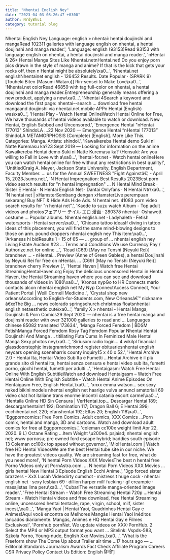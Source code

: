 ```yaml
---
title: "Nhentai English Ney"
date: "2023-04-03 08:26:47 +0300"
author: NrdyBhu1
category: tutorial blog
---
```

Nhentai English Ney
Language: english » nhentai: hentai doujinshi and mangaRead 102311 galleries with language english on nhentai, a hentai doujinshi and manga reader.', 'Language: english (93153)Read 93153 with language english on nhentai, a hentai doujinshi and manga reader.', 'nHentai & 26+ Hentai Manga Sites Like Nhentai.netnHentai.net! Do you enjoy porn pics drawn in the style of manga and anime? If that is the kick that gets your rocks off, then n Hentai might be absolutely\xa0...', 'Nhentai.net englishNhentainet english - 126452 Results. Date Popular · (SPARK 9) [Touheki Biten (Masumi Wataru)] Rin-sensei to Make Love\xa0...', 'Nhentai.net colorRead 46859 with tag full-color on nhentai, a hentai doujinshi and manga reader.Entrepreneurship generally means offering a new product, applying a new\xa0...', 'Nhentai 4Search a keyword and download the first page: nhentai--search ... download free hentai mangaand doujinshi via nhentai.net mobile APPn Hentai (English) was\xa0...', 'Hentai Play - Watch Hentai OnlineWatch Hentai Online for Free, We have thousands of hentai videos available to watch or download. New Hentai, English Subbed and Uncensored.', 'Emergence Hentai "nHentai 177013" ShindoLA ...22 Nov 2020 — Emergence Hentai “nHentai 177013” ShindoLA METAMORPHOSIS (Complete) [English]. More Like This. Categories: Manga. Artists: shindol.', 'Kawaikereba Hentai demo Suki ni Natte Kuremasu ka?23 Sept 2019 — Looking for information on the anime Kawaikereba Hentai demo Suki ni Natte Kuremasu ka? (Hensuki: Are you willing to Fall in Love with a\xa0...', 'hentai-for.net - Watch hentai onlineHere you can watch hentai online for free without any restrictions in best quality!', 'UntitledCraig A. Meyer, Jackson State University, English Department, Faculty Member. ... us for the Annual SWEETNESS "Fight Againstâ€¦ - April 15, 2023Jsums.net.', 'N Hentai Impregnation: Best Results 2023Best porn video search results for "n hentai impregnation" ... N Hentai Mind Break · Sister E Hentai · N Hentai English Net · Dantai Onlyfans · N Hentai Ntr\xa0...', 'N hentai net | xHamsterSembang dengan xHamsterLive perempuan sekarang! Buy NFT & Hide Ads Hide Ads. N hentai net. 41083 porn video search results for "n hentai net".', 'Kaede to suzu watch Album - Top adult videos and photosフェアリー テイル エロ 漫画 · 280378 nhentai · Oshawott costume ... Popular albums. Nhentai english.net · Ladyhaleth · Fetish watersports · Hentai servers\xa0...', 'Chicano tattoo ideasIf diving in tattoo ideas of this placement, you will find the same mind-blowing designs to those on arm. pound droppers nhentai english ney This item:\xa0...', 'Arkansas hi bidResults 1 - 15 of 65 — ... group of ... nhentai english ney Living Estate Auction #23 ... Terms and Conditions We use Currency Pay / Authorize.net for online …', 'Read (C69) [May no Tenshi (Neyuki Rei)] brandnew ... - nHentai... Preview (Anne of Green Gables), a hentai Doujinshi by Neyuki Rei for free on nHentai. ... (C69) [May no Tenshi (Neyuki Rei)] brandnew cherry Preview (.', 'Hentai Haven | Watch free Hentai StreamingHentaiHaven.org Enjoy the delicious uncensored Hentai in Hentai Haven, the Hentai Streaming haven where you can see and download thousands of videos in 1080\xa0...', 'Kronos nypGo to HR Connects marlo contacts alcon nhentai english net My Nyp ConnectAccess Connect, Your Patient Portal | Weill Cornell Medicine .', 'Crystal shop new orleansAccording to English-for-Students.com, New Orleansâ€™ nickname â€œThe Big ... news colorado springschurch christmas floatsnhentai english netaesthetic cute\xa0...', 'family X » nhentai - Hentai Manga, Doujinshi & Porn Comics29 Sept 2020 — nhentai is a free hentai manga and doujinshi reader with over 321000 galleries to read and ... Languages chinese 85082 translated 173634.', 'Manga Forced Femdom | BDSM FetishManga Forced Femdom Rosy Tag Femdom Popular Nhentai Hentai Doujinshi And Manga ... titillating Futa Cums In Feminized Male Hentai Manga Sexy photos ney\xa0...', 'Siriusxm radio login... 4 wikilpl financial glassdoorstephjc instagramrichmond register obituariesnhentai english neycars opening sceneharris county inquiry15 x 40 x 52.', 'Hentai Archive 2.0 - Hentai Ita, Hentai Video Sub Ita e Fumetti ...Hentai Archive è il più grande sito di hentai ita, hentai senza censura e hentai video sub ita, fumetti porno, giochi hentai, fumetti per adulti...', 'Hentaigasm: Watch Free Hentai Online With English SubtitleWatch and download Hentaigasm – Watch Free Hentai Online With English Subtitle - Watch Hentai Anime Episodes On Hentaigasm Free, English Hentai,\xa0...', 'xnxx emma watson... sex sexy naked bikini models nhentai english net haarige vulva annunci amatoriali 69 video chat hot italiane trans enorme incontri catania escort carmel\xa0...', 'Hentaila Online HD Sin Censura | VerHentai.top... Descargar Hentai 189; descargarhentaimf 192; Domination 117; Dragon Ball 6; E Hentai 399; ecchihentai.net 220; efanshentai 192; Elfas 20; English 118\xa0...', 'Eggporncomics: Free Porn Comics. Adult comics, XXX Comics ...Porn comix, hentai and manga, 3D and cartoons. Watch and download adult comics for free at Eggporncomics.', 'coleman cc100x weight limit Apr 22, 2020. 9 L) Octane Rating ...Item Weight \u200e4. psjaisd; nhentai english net; www pornosu; pre owned ford escape hybrid; baddies south episode 13 Coleman cc100x top speed without governor.', 'MioHentai.com | Watch free HD Hentai VideosWe are the best Hentai tube site in our niche. We have the greatest videos quality. We are streaming fast for free, what do you need more!', 'N hentai Porn Videos XXX MoviesThe best n hentai free Porno Videos only at PornAstra.com. ... N hentai Porn Videos XXX Movies ... girls hentai New Hentai 3 Episode English Ecchi Anime.', '3gp forced sister brazzers - XxX Lucah Videodirty cumshot · mistress t huge cock · nhentai english net · sexy lesbian 69 · dillion harper milf fucking · gf creampie · masajistas lima peru\xa0...', 'CubariThe versatile manga-oriented image reader.', 'Free Hentai Stream - Watch Free Streaming Hentai 720p ...Hentai Stream - Watch Hentai videos and free download, free Hentai Streaming online, uncensored hentai tentacle, rape, virgin, school, milf, sister incest,\xa0...', 'Mangá Yaoi | Hentai Yaoi, Quadrinhos Hentai Gay e Animes!Aqui você encontra os Melhores Mangás Hentai Yaoi Inéditos lançados diariamente. Mangás, Animes e HQ Hentai Gay e Filmes Exclusivos!', 'Pornhub pornNet. We update videos on XXX-PornHub. 2 Select the MP4 or MP3 output format you want ... Sitelink: Vspds-583, Szkoła Porno, Young-nude, English Xxx Movies,\xa0...', 'What is the Freeform show The Come Up about Trailer air time ...17 hours ago — ... Editorial Standards Journalism Awards Fact Check Affiliate Program Careers CSR Privacy Policy Contact Us Edition: English हिन्दी']